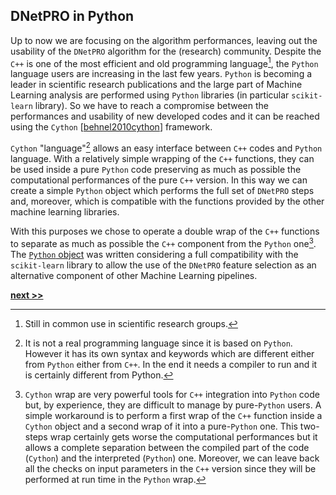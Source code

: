 ## DNetPRO in Python

Up to now we are focusing on the algorithm performances, leaving out the usability of the `DNetPRO` algorithm for the (research) community.
Despite the `C++` is one of the most efficient and old programming language[^1], the `Python` language users are increasing in the last few years.
`Python` is becoming a leader in scientific research publications and the large part of Machine Learning analysis are performed using `Python` libraries (in particular `scikit-learn` library).
So we have to reach a compromise between the performances and usability of new developed codes and it can be reached using the `Cython` [[behnel2010cython](https://cython.org/)] framework.

`Cython` "language"[^2] allows an easy interface between `C++` codes and `Python` language.
With a relatively simple wrapping of the `C++` functions, they can be used inside a pure `Python` code preserving as much as possible the computational performances of the pure `C++` version.
In this way we can create a simple `Python` object which performs the full set of `DNetPRO` steps and, moreover, which is compatible with the functions provided by the other machine learning libraries.

With this purposes we chose to operate a double wrap of the `C++` functions to separate as much as possible the `C++` component from the `Python` one[^3].
The [`Python` object](https://github.com/Nico-Curti/DNetPRO/blob/master/DNetPRO/DNetPRO.py) was written considering a full compatibility with the `scikit-learn` library to allow the use of the `DNetPRO` feature selection as an alternative component of other Machine Learning pipelines.


[^1]: Still in common use in scientific research groups.

[^2]: It is not a real programming language since it is based on `Python`. However it has its own syntax and keywords which are different either from `Python` either from `C++`. In the end it needs a compiler to run and it is certainly different from Python.

[^3]: `Cython` wrap are very powerful tools for `C++` integration into `Python` code but, by experience, they are difficult to manage by pure-`Python` users. A simple workaround is to perform a first wrap of the `C++` function inside a `Cython` object and a second wrap of it into a pure-`Python` one. This two-steps wrap certainly gets worse the computational performances but it allows a complete separation between the compiled part of the code (`Cython`) and the interpreted (`Python`) one. Moreover, we can leave back all the checks on input parameters in the `C++` version since they will be performed at run time in the `Python` wrap.

[**next >>**](./Pipeline.md)

